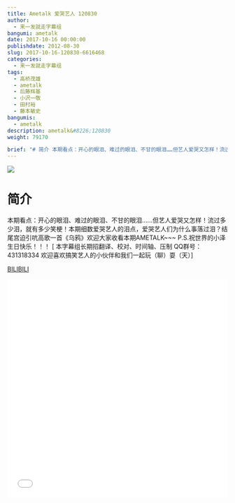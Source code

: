 ```yaml
---
title: Ametalk 爱哭艺人 120830
author: 
  - 来一发就走字幕组
bangumi: ametalk
date: 2017-10-16 00:00:00
publishdate: 2012-08-30
slug: 2017-10-16-120830-6616468
categories: 
  - 来一发就走字幕组
tags: 
  - 高桥茂雄
  - ametalk
  - 后藤辉基
  - 小沢一敬
  - 田村裕
  - 藤本敏史
bangumis: 
  - ametalk
description: ametalk&#8226;120830
weight: 79170

brief: "# 简介 本期看点：开心的眼泪、难过的眼泪、不甘的眼泪……但艺人爱哭又怎样！流过多少泪，就有多少笑梗！本期细数爱哭艺人的泪点，爱哭艺人们为什么事落过泪？结尾宫迫引吭高歌一首《乌鸦》欢迎大家收看本期AMETALK~~~ P.S.祝世界的小泽生日快乐！！！"
---
```


![](https://i.imgur.com/2NEMyoG.jpg)

# 简介  
本期看点：开心的眼泪、难过的眼泪、不甘的眼泪……但艺人爱哭又怎样！流过多少泪，就有多少笑梗！本期细数爱哭艺人的泪点，爱哭艺人们为什么事落过泪？结尾宫迫引吭高歌一首《乌鸦》欢迎大家收看本期AMETALK~~~ 
P.S.祝世界的小泽生日快乐！！！
[ 本字幕组长期招翻译、校对、时间轴、压制   QQ群号：431318334 欢迎喜欢搞笑艺人的小伙伴和我们一起玩（聊）耍（天）]

  [BILIBILI](https://www.bilibili.com/video/av6616468/)


<div class="vcontainer">  <iframe class='video' src="//www.bilibili.com/blackboard/player.html?aid=6616468" width="100%" height="500" frameborder="0" allowfullscreen="allowfullscreen"></iframe></div>
